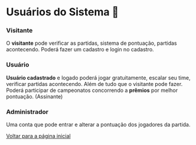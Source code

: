 # Usuários do Sistema 👤

### Visitante

O **visitante** pode verificar as partidas, sistema de pontuação, partidas acontecendo. Poderá fazer um cadastro e login no cadastro.

### Usuário

**Usuário cadastrado** e logado poderá jogar gratuitamente, escalar seu time, verificar partidas acontecendo. Além de tudo que o visitante pode fazer.
Poderá participar de campeonatos concorrendo a **prêmios** por melhor pontuação. (Assinante)

### Administrador

Uma conta que pode entrar e alterar a pontuação dos jogadores da partida.

[Voltar para a página inicial](./readme.md)
